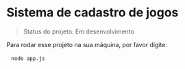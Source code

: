 <H1>Sistema de cadastro de jogos</H1>

> Status do projeto: Em desenvolvimento

Para rodar esse projeto na sua máquina, por favor digite:

` ` `
node app.js
` ` `
